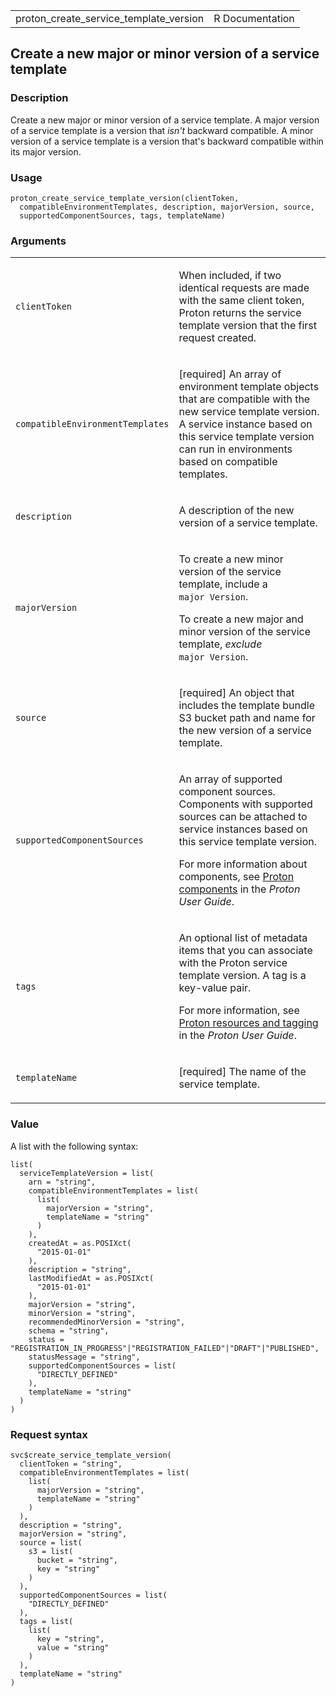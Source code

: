 <table style="width: 100%;">
<tbody>
<tr class="odd">
<td>proton_create_service_template_version</td>
<td style="text-align: right;">R Documentation</td>
</tr>
</tbody>
</table>

## Create a new major or minor version of a service template

### Description

Create a new major or minor version of a service template. A major
version of a service template is a version that *isn't* backward
compatible. A minor version of a service template is a version that's
backward compatible within its major version.

### Usage

    proton_create_service_template_version(clientToken,
      compatibleEnvironmentTemplates, description, majorVersion, source,
      supportedComponentSources, tags, templateName)

### Arguments

<table>
<colgroup>
<col style="width: 35%" />
<col style="width: 65%" />
</colgroup>
<tbody>
<tr class="odd">
<td><code
id="proton_create_service_template_version_:_clientToken">clientToken</code></td>
<td><p>When included, if two identical requests are made with the same
client token, Proton returns the service template version that the first
request created.</p></td>
</tr>
<tr class="even">
<td><code
id="proton_create_service_template_version_:_compatibleEnvironmentTemplates">compatibleEnvironmentTemplates</code></td>
<td><p>[required] An array of environment template objects that are
compatible with the new service template version. A service instance
based on this service template version can run in environments based on
compatible templates.</p></td>
</tr>
<tr class="odd">
<td><code
id="proton_create_service_template_version_:_description">description</code></td>
<td><p>A description of the new version of a service template.</p></td>
</tr>
<tr class="even">
<td><code
id="proton_create_service_template_version_:_majorVersion">majorVersion</code></td>
<td><p>To create a new minor version of the service template, include a
<code style="white-space: pre;">⁠major Version⁠</code>.</p>
<p>To create a new major and minor version of the service template,
<em>exclude</em> <code
style="white-space: pre;">⁠major Version⁠</code>.</p></td>
</tr>
<tr class="odd">
<td><code
id="proton_create_service_template_version_:_source">source</code></td>
<td><p>[required] An object that includes the template bundle S3 bucket
path and name for the new version of a service template.</p></td>
</tr>
<tr class="even">
<td><code
id="proton_create_service_template_version_:_supportedComponentSources">supportedComponentSources</code></td>
<td><p>An array of supported component sources. Components with
supported sources can be attached to service instances based on this
service template version.</p>
<p>For more information about components, see <a
href="https://docs.aws.amazon.com/proton/latest/userguide/ag-components.html">Proton
components</a> in the <em>Proton User Guide</em>.</p></td>
</tr>
<tr class="odd">
<td><code
id="proton_create_service_template_version_:_tags">tags</code></td>
<td><p>An optional list of metadata items that you can associate with
the Proton service template version. A tag is a key-value pair.</p>
<p>For more information, see <a
href="https://docs.aws.amazon.com/proton/latest/userguide/resources.html">Proton
resources and tagging</a> in the <em>Proton User Guide</em>.</p></td>
</tr>
<tr class="even">
<td><code
id="proton_create_service_template_version_:_templateName">templateName</code></td>
<td><p>[required] The name of the service template.</p></td>
</tr>
</tbody>
</table>

### Value

A list with the following syntax:

    list(
      serviceTemplateVersion = list(
        arn = "string",
        compatibleEnvironmentTemplates = list(
          list(
            majorVersion = "string",
            templateName = "string"
          )
        ),
        createdAt = as.POSIXct(
          "2015-01-01"
        ),
        description = "string",
        lastModifiedAt = as.POSIXct(
          "2015-01-01"
        ),
        majorVersion = "string",
        minorVersion = "string",
        recommendedMinorVersion = "string",
        schema = "string",
        status = "REGISTRATION_IN_PROGRESS"|"REGISTRATION_FAILED"|"DRAFT"|"PUBLISHED",
        statusMessage = "string",
        supportedComponentSources = list(
          "DIRECTLY_DEFINED"
        ),
        templateName = "string"
      )
    )

### Request syntax

    svc$create_service_template_version(
      clientToken = "string",
      compatibleEnvironmentTemplates = list(
        list(
          majorVersion = "string",
          templateName = "string"
        )
      ),
      description = "string",
      majorVersion = "string",
      source = list(
        s3 = list(
          bucket = "string",
          key = "string"
        )
      ),
      supportedComponentSources = list(
        "DIRECTLY_DEFINED"
      ),
      tags = list(
        list(
          key = "string",
          value = "string"
        )
      ),
      templateName = "string"
    )
